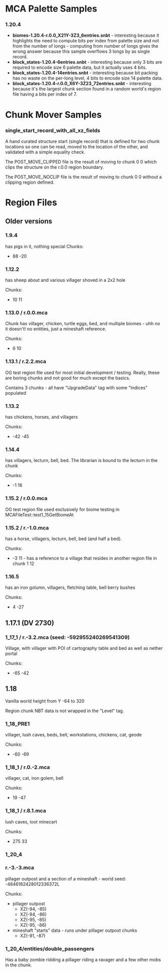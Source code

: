 # MCA Palette Samples

### 1.20.4
* **biomes-1.20.4-r.0.0_X21Y-3Z3_6entries.snbt** -
  interesting because it highlights the need to compute bits per index from palette size and not from the
  number of longs - computing from number of longs gives the wrong answer because this sample overflows
  3 longs by as single record.
* **block_states-1.20.4-6entries.snbt** -
  interesting because only 3 bits are required to encode size 6 palette data, but it actually uses 4 bits.
* **block_states-1.20.4-14entries.snbt** -
  interesting because bit packing has no waste on the per-long level, 4 bits to encode size 14 palette data.
* **block_states-1.20.4-r.0.0_X6Y-3Z23_72entries.snbt** -
  interesting because it's the largest chunk section found in a random world's region file having a 
  bits per index of 7.

# Chunk Mover Samples

### single_start_record_with_all_xz_fields
A hand curated structure start (single record) that is defined for two chunk locations so one can be read,
moved to the location of the other, and validated with a simple equality check.

The POST_MOVE_CLIPPED file is the result of moving to chunk 0 0 which clips the structure on the r.0.0 region boundary.

The POST_MOVE_NOCLIP file is the result of moving to chunk 0 0 without a clipping region defined.

# Region Files

## Older versions

### 1.9.4
has pigs in it, nothing special
Chunks:
- 88 -20

### 1.12.2
has sheep about and various villager shoved in a 2x2 hole

Chunks:
- 10 11

### 1.13.0 / r.0.0.mca
Chunk has villager, chicken, turtle eggs, bed, and multiple biomes - uhh no it doesn't! no entities, just a mineshaft reference.

Chunks:
- 6 10
 
### 1.13.1 / r.2.2.mca
OG test region file used for most initial development / testing. Really, these are boring chunks and not good for much except the basics.

Contains 3 chunks - all have "UpgradeData" tag with some "Indices" populated

### 1.13.2
has chickens, horses, and villagers

Chunks:
- -42 -45

### 1.14.4
has villagers, lecturn, bell, bed. The librarian is bound to the lecturn in the chunk 

Chunks:
- -1 16

### 1.15.2 / r.0.0.mca
OG test region file used exclusively for biome testing in MCAFileTest::test1_15GetBiomeAt

### 1.15.2 / r.-1.0.mca
has a horse, villagers, lecturn, bell, bed (and half a bed).

Chunks:
- -3 11 - has a reference to a village that resides in another region file in chunk 1 12


### 1.16.5
has an iron golumn, villagers, fletching table, bell
berry bushes

Chunks:
- 4 -27

## 1.17.1 (DV 2730)

### 1_17_1 / r.-3.2.mca (seed: -592955240269541309)
Village, with villager with POI of cartography table and bed as well as nether portal

Chunks:
- -65 -42

## 1.18
Vanilla world height from Y -64 to 320

Region chunk NBT data is not wrapped in the "Level" tag.

### 1_18_PRE1
villager, lush caves, beds, bell, workstations, chickens, cat, geode

Chunks:
- -60 -69

### 1_18_1 / r.0.-2.mca
villager, cat, iron golem, bell

Chunks:
- 19 -47

### 1_18_1 / r.8.1.mca
lush caves, loot minecart

Chunks:
- 275 33

### 1_20_4
### r.-3.-3.mca
pillager outpost and a section of a mineshaft - world seed: -4846182428012336372L

Chunks:
- pillager outpost
  - XZ(-94, -85)
  - XZ(-94, -86)
  - XZ(-95, -85)
  - XZ(-95, -86)
- mineshaft "starts" data - runs under pillager outpost chunks
  - XZ(-91, -87)

### 1_20_4/entities/double_passengers
Has a baby zombie ridding a pillager riding a ravager and a few other mobs in the chunk.